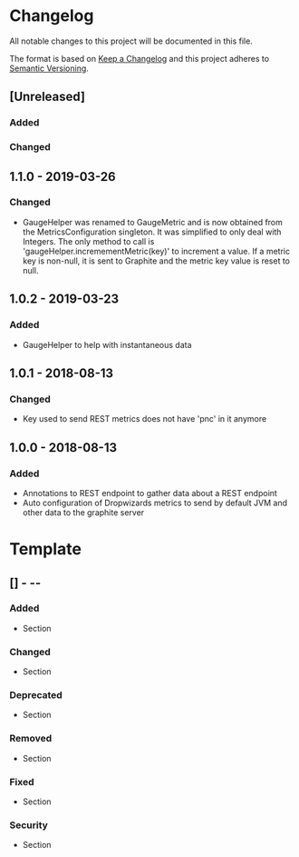 # Changelog
All notable changes to this project will be documented in this file.

The format is based on [Keep a Changelog](http://keepachangelog.com/en/1.0.0/)
and this project adheres to [Semantic Versioning](http://semver.org/spec/v2.0.0.html).


## [Unreleased]

### Added

### Changed

## 1.1.0 - 2019-03-26
### Changed

- GaugeHelper was renamed to GaugeMetric and is now obtained from the
  MetricsConfiguration singleton. It was simplified to only deal with Integers.
  The only method to call is 'gaugeHelper.incremementMetric(key)' to increment
  a value. If a metric key is non-null, it is sent to Graphite and the metric
  key value is reset to null.

## 1.0.2 - 2019-03-23
### Added

- GaugeHelper to help with instantaneous data

## 1.0.1 - 2018-08-13
### Changed

- Key used to send REST metrics does not have 'pnc' in it anymore


## 1.0.0 - 2018-08-13
### Added

- Annotations to REST endpoint to gather data about a REST endpoint
- Auto configuration of Dropwizards metrics to send by default JVM and other
  data to the graphite server

# Template

## [<version>] - <yyyy>-<mm>-<dd>
### Added
- Section

### Changed
- Section

### Deprecated
- Section

### Removed
- Section

### Fixed
- Section

### Security
- Section

